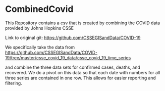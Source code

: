 # CombinedCovid
This Repository contains a csv that is created by combining the COVID data provided by Johns Hopkins CSSE

Link to original git:
https://github.com/CSSEGISandData/COVID-19

We specifically take the data from https://github.com/CSSEGISandData/COVID-19/tree/master/csse_covid_19_data/csse_covid_19_time_series

and combine the three data sets for confirmed cases, deaths, and recovered. We do a pivot on this data so that each date with numbers for all three series are contained in one row. This allows for easier reporting and filtering. 
